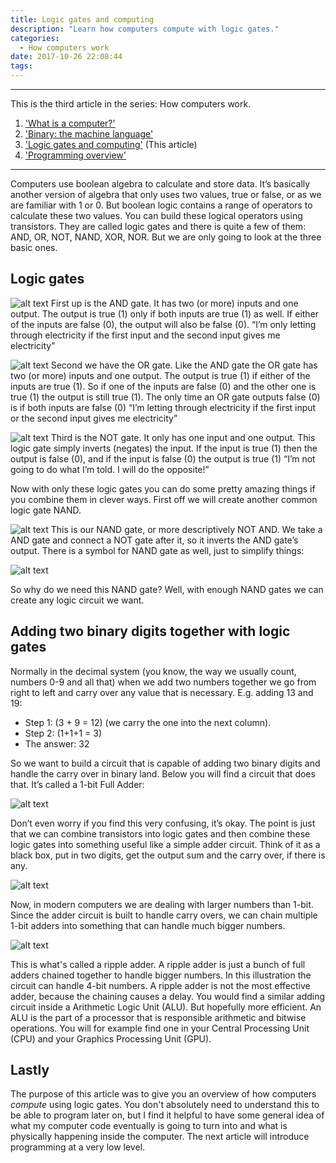 ```yaml
---
title: Logic gates and computing
description: "Learn how computers compute with logic gates."
categories:
  - How computers work
date: 2017-10-26 22:08:44
tags:
---
```


***
This is the third article in the series: How computers work.
1. ['What is a computer?'](/how-computers-work/what-is-a-computer)
2. ['Binary: the machine language'](/how-computers-work/binary-the-machine-language) 
3. ['Logic gates and computing'](/how-computers-work/logic-gates-and-computing) (This article)
4. ['Programming overview'](/how-computers-work/programming-overview)
***

<!-- block -->
Computers use boolean algebra to calculate and store data. It’s basically another version of algebra that only uses two values, true or false, or as we are familiar with 1 or 0. But boolean logic contains a range of operators to calculate these two values. You can build these logical operators using transistors. They are called logic gates and there is quite a few of them: AND, OR, NOT, NAND, XOR, NOR. But we are only going to look at the three basic ones.
<!-- block -->

## Logic gates

![alt text](/images/AND.png "AND gate")
First up is the AND gate. It has two (or more) inputs and one output. The output is true (1) only if both inputs are true (1) as well. If either of the inputs are false (0), the output will also be false (0). 
“I’m only letting through electricity if the first input and the second input gives me electricity”

![alt text](/images/OR.png "OR gate")
Second we have the OR gate. Like the AND gate the OR gate has two (or more) inputs and one output. The output is true (1) if either of the inputs are true (1). So if one of the inputs are false (0) and the other one is true (1) the output is still true (1). The only time an OR gate outputs false (0) is if both inputs are false (0)
“I’m letting through electricity if the first input or the second input gives me electricity”

![alt text](/images/NOT.png "NOT gate")
Third is the NOT gate. It only has one input and one output. This logic gate simply inverts (negates) the input. If the input is true (1) then the output is false (0), and if the input is false (0) the output is true (1)
“I’m not going to do what I’m told. I will do the opposite!”


Now with only these logic gates you can do some pretty amazing things if you combine them in clever ways. First off we will create another common logic gate NAND. 

![alt text](/images/NAND-diagram.png "NAND gate diagram")
This is our NAND gate, or more descriptively NOT AND. We take a AND gate and connect a NOT gate after it, so it inverts the AND gate’s output. There is a symbol for NAND gate as well, just to simplify things:

![alt text](/images/NAND.png "NAND gate")

So why do we need this NAND gate? Well, with enough NAND gates we can create any logic circuit we want.

## Adding two binary digits together with logic gates
Normally in the decimal system (you know, the way we usually count, numbers 0-9 and all that) when we add two numbers together we go from right to left and carry over any value that is necessary. E.g. adding 13 and 19:
- Step 1: (3 + 9 = 12) (we carry the one into the next column).
- Step 2: (1+1+1 = 3)
- The answer: 32

So we want to build a circuit that is capable of adding two binary digits and handle the carry over in binary land. Below you will find a circuit that does that. It’s called a 1-bit Full Adder:

![alt text](/images/full-adder-diagram.png "Full adder diagram")

Don’t even worry if you find this very confusing, it’s okay. The point is just that we can combine transistors into logic gates and then combine these logic gates into something useful like a simple adder circuit. Think of it as a black box, put in two digits, get the output sum and the carry over, if there is any. 

![alt text](/images/full-adder-simple.png "Full adder")

Now, in modern computers we are dealing with larger numbers than 1-bit. Since the adder circuit is built to handle carry overs, we can chain multiple 1-bit adders into something that can handle much bigger numbers.

![alt text](/images/ripple-adder.png "Ripple adder")

This is what's called a ripple adder. A ripple adder is just a bunch of full adders chained together to handle bigger numbers. In this illustration the circuit can handle 4-bit numbers. A ripple adder is not the most effective adder, because the chaining causes a delay. You would find a similar adding circuit inside a Arithmetic Logic Unit (ALU). But hopefully more efficient. An ALU is the part of a processor that is responsible arithmetic and bitwise operations. You will for example find one in your Central Processing Unit (CPU) and your Graphics Processing Unit (GPU). 

## Lastly

The purpose of this article was to give you an overview of how computers *compute* using logic gates. You don't absolutely need to understand this to be able to program later on, but I find it helpful to have some general idea of what my computer code eventually is going to turn into and what is physically happening inside the computer. The next article will introduce programming at a very low level.